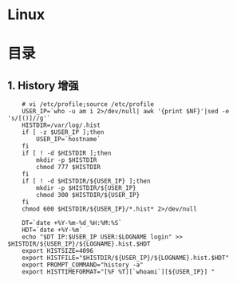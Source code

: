 # Linux

# 目录

## 1. History 增强
        # vi /etc/profile;source /etc/profile
        USER_IP=`who -u am i 2>/dev/null| awk '{print $NF}'|sed -e 's/[()]//g'`
        HISTDIR=/var/log/.hist
        if [ -z $USER_IP ];then
            USER_IP=`hostname`
        fi
        if [ ! -d $HISTDIR ];then
            mkdir -p $HISTDIR
            chmod 777 $HISTDIR
        fi
        if [ ! -d $HISTDIR/${USER_IP} ];then
            mkdir -p $HISTDIR/${USER_IP}
            chmod 300 $HISTDIR/${USER_IP}
        fi
        chmod 600 $HISTDIR/${USER_IP}/*.hist* 2>/dev/null

        DT=`date +%Y-%m-%d_%H:%M:%S`
        HDT=`date +%Y-%m`
        echo "$DT IP:$USER_IP USER:$LOGNAME login" >> $HISTDIR/${USER_IP}/${LOGNAME}.hist.$HDT
        export HISTSIZE=4096
        export HISTFILE="$HISTDIR/${USER_IP}/${LOGNAME}.hist.$HDT"
        export PROMPT_COMMAND="history -a"
        export HISTTIMEFORMAT="[%F %T][`whoami`][${USER_IP}] "